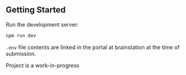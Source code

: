 ## Getting Started

Run the development server:

```bash
npm run dev
```


`.env` file contents are linked in the portal at brainstation at the time of submission.

Project is a work-in-progress 
